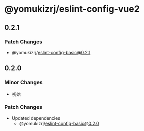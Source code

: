 # @yomukizrj/eslint-config-vue2

## 0.2.1

### Patch Changes

- @yomukizrj/eslint-config-basic@0.2.1

## 0.2.0

### Minor Changes

- 初始

### Patch Changes

- Updated dependencies
  - @yomukizrj/eslint-config-basic@0.2.0
